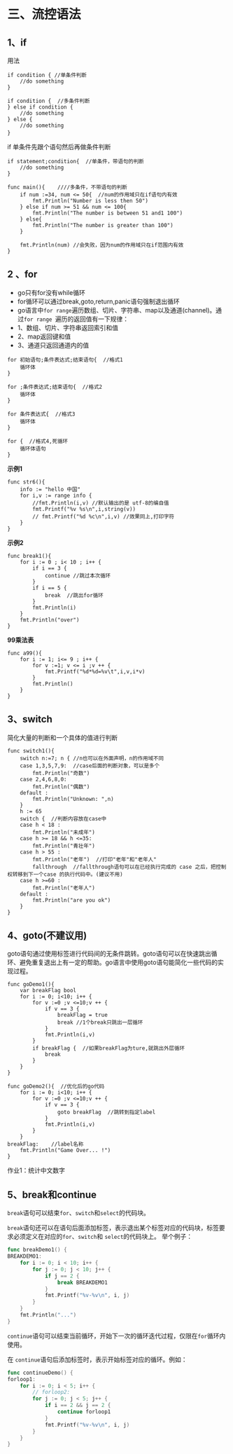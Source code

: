 # 三、流控语法

## 1、if

用法

```
if condition { //单条件判断
    //do something
}

if condition {  //多条件判断
} else if condition {
    //do something
} else {
    //do something
}　　
```

if 单条件先跟个语句然后再做条件判断

```
if statement;condition{  //单条件，带语句的判断
    //do something
}

func main(){    ////多条件，不带语句的判断
	if num :=34, num <= 50{  //num的作用域只在if语句内有效
		fmt.Println("Number is less then 50")
	} else if num >= 51 && num <= 100{
		fmt.Println("The number is between 51 and1 100")
	} else{
		fmt.Println("The number is greater than 100")
	}
	
	fmt.Println(num) //会失败，因为num的作用域只在if范围内有效
}

```


## 2 、for

- go只有for没有while循环
- for循环可以通过break,goto,return,panic语句强制退出循环
- go语言中```for range```遍历数组、切片、字符串、map以及通道(channel)。通过```for range ```遍历的返回值有一下规律：
- 1、数组、切片、字符串返回索引和值
- 2、map返回键和值
- 3、通道只返回通道内的值

```
for 初始语句;条件表达式;结束语句{  //格式1
    循环体 
}

for ;条件表达式;结束语句{  //格式2
    循环体    
}

for 条件表达式{  //格式3
    循环体    
}

for {  //格式4,死循环
    循环体语句
}

```

**示例1**

```
func str6(){
	info := "hello 中国"
	for i,v := range info {
		//fmt.Println(i,v) //默认输出的是 utf-8的编自值
		fmt.Printf("%v %s\n",i,string(v))
		// fmt.Printf("%d %c\n",i,v) //效果同上,打印字符
	}
}
```

**示例2**

```
func break1(){
	for i := 0 ; i< 10 ; i++ {
		if i == 3 {
			continue //跳过本次循环
		}
		if i == 5 {
			break  //跳出for循环
		}
		fmt.Println(i)
	}
	fmt.Println("over")
}

```

**99乘法表**

```
func a99(){
	for i := 1; i<= 9 ; i++ {
		for v :=1; v <= i ;v ++ {
			fmt.Printf("%d*%d=%v\t",i,v,i*v)
		}
		fmt.Println()
	}
}
```

## 3、switch

简化大量的判断和一个具体的值进行判断

```
func switch1(){
	switch n:=7; n { //n也可以在外面声明，n的作用域不同
	case 1,3,5,7,9:  //case后面的判断对象，可以是多个
		fmt.Println("奇数")
	case 2,4,6,8,0:
		fmt.Println("偶数")
	default :
		fmt.Println("Unknown: ",n)
	}
	h := 65
	switch {  //判断内容放在case中
	case h < 18 :
		fmt.Println("未成年")
	case h >= 18 && h <=35:
		fmt.Println("青壮年")
	case h > 55 :
		fmt.Println("老年")  //打印"老年"和"老年人"
		fallthrough  //fallthrough语句可以在已经执行完成的 case 之后，把控制权转移到下一个case 的执行代码中。(建议不用)
	case h >=60 :
		fmt.Println("老年人")
	default :
		fmt.Println("are you ok")
	}
}
```


## 4、goto(不建议用)

goto语句通过使用标签进行代码间的无条件跳转。goto语句可以在快速跳出循环、避免重复退出上有一定的帮助。go语言中使用goto语句能简化一些代码的实现过程。

```
func goDemo1(){
	var breakFlag bool
	for i := 0; i<10; i++ {
		for v :=0 ;v <=10;v ++ {
			if v == 3 {
				breakFlag = true
				break //1个break只跳出一层循环
			}
			fmt.Println(i,v)
		}
		if breakFlag {  //如果breakFlag为ture,就跳出外层循环
			break
		}
	}
}

func goDemo2(){  //优化后的go代码
	for i := 0; i<10; i++ {
		for v :=0 ;v <=10;v ++ {
			if v == 3 {
				goto breakFlag  //跳转到指定label
			}
			fmt.Println(i,v)
		}
	}
breakFlag:    //label名称
	fmt.Println("Game Over... !")
}
```

作业1：统计中文数字



## 5、break和continue

`break`语句可以结束`for`、`switch`和`select`的代码块。

`break`语句还可以在语句后面添加标签，表示退出某个标签对应的代码块，标签要求必须定义在对应的`for`、`switch`和 `select`的代码块上。 举个例子：

```go
func breakDemo1() {
BREAKDEMO1:
	for i := 0; i < 10; i++ {
		for j := 0; j < 10; j++ {
			if j == 2 {
				break BREAKDEMO1
			}
			fmt.Printf("%v-%v\n", i, j)
		}
	}
	fmt.Println("...")
}
```

`continue`语句可以结束当前循环，开始下一次的循环迭代过程，仅限在`for`循环内使用。

在 `continue`语句后添加标签时，表示开始标签对应的循环。例如：

```go
func continueDemo() {
forloop1:
	for i := 0; i < 5; i++ {
		// forloop2:
		for j := 0; j < 5; j++ {
			if i == 2 && j == 2 {
				continue forloop1
			}
			fmt.Printf("%v-%v\n", i, j)
		}
	}
}
```
